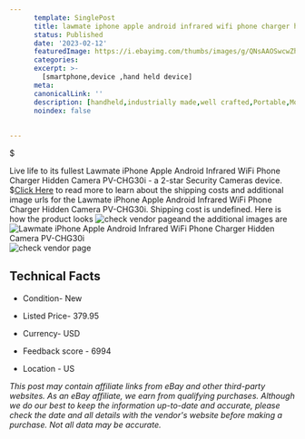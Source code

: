 ```yaml
---
      template: SinglePost
      title: lawmate iphone apple android infrared wifi phone charger hidden camera pv chg30i
      status: Published
      date: '2023-02-12'
      featuredImage: https://i.ebayimg.com/thumbs/images/g/QNsAAOSwcwZh8xJR/s-l225.jpg
      categories: 
      excerpt: >-
        [smartphone,device ,hand held device]
      meta:
      canonicalLink: ''
      description: [handheld,industrially made,well crafted,Portable,Mobile,Compact,Convenient,Lightweight,Maneuverable,Man-portable,Miniature,Carriable,Hand-held,Light,Holdable,Transportable,Mobile device,Pocket-sized,On-the-go,Wireless,Cordless,Compact size,Convenient size, smartphone,device ,hand held device]
      noindex: false
      
        
---
```

$

Live life to its fullest Lawmate iPhone Apple Android Infrared WiFi Phone Charger Hidden Camera PV-CHG30i - a 2-star Security Cameras device.
$[Click Here](https://www.ebay.com/itm/144443312906?hash=item21a17e0b0a%3Ag%3AQNsAAOSwcwZh8xJR&mkevt=1&mkcid=1&mkrid=711-53200-19255-0&campid=%253CePNCampaignId%253E&customid=%253CreferenceId%253E&toolid=10049) to read more to learn about the shipping costs and additional image urls for the Lawmate iPhone Apple Android Infrared WiFi Phone Charger Hidden Camera PV-CHG30i. Shipping cost is undefined. Here is how the product looks ![check vendor page](https://i.ebayimg.com/thumbs/images/g/QNsAAOSwcwZh8xJR/s-l225.jpg)and the additional images are![Lawmate iPhone Apple Android Infrared WiFi Phone Charger Hidden Camera PV-CHG30i](https://i.ebayimg.com/images/g/QNsAAOSwcwZh8xJR/s-l1200.jpg)![check vendor page](https://origin-galleryplus.ebayimg.com/ws/web/144443312906_2_0_1/225x225.jpg,https://origin-galleryplus.ebayimg.com/ws/web/144443312906_3_0_1/225x225.jpg,https://origin-galleryplus.ebayimg.com/ws/web/144443312906_4_0_1/225x225.jpg)



 ## Technical Facts 



     
      

 - Condition- New 


      

 - Listed Price- 379.95 


      

 - Currency- USD 


      

 - Feedback score - 6994 


      

 - Location - US 


      
      

 *_This post may contain affiliate links from eBay and other third-party websites. As an eBay affiliate, we earn from qualifying purchases. Although we do our best to keep the information up-to-date and accurate, please check the date and all details with the vendor's website before making a purchase. Not all data may be accurate._*






